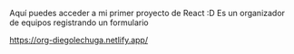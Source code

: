 Aquí puedes acceder a mi primer proyecto de React :D Es un organizador de equipos registrando un formulario

https://org-diegolechuga.netlify.app/
